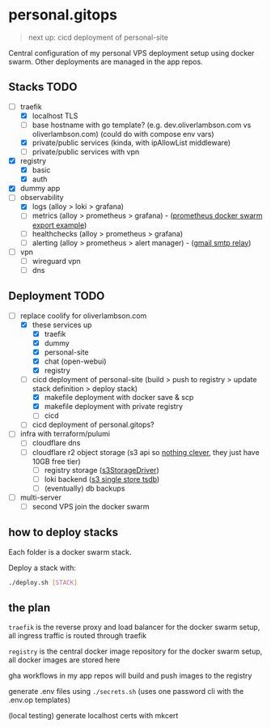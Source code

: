 # personal.gitops

> next up: cicd deployment of personal-site

Central configuration of my personal VPS deployment setup using docker swarm.
Other deployments are managed in the app repos.

## Stacks TODO

- [ ] traefik
  - [x] localhost TLS
  - [ ] base hostname with go template? (e.g. dev.oliverlambson.com vs oliverlambson.com) (could do with compose env vars)
  - [x] private/public services (kinda, with ipAllowList middleware)
  - [ ] private/public services with vpn
- [x] registry
  - [x] basic
  - [x] auth
- [x] dummy app
- [ ] observability
  - [x] logs (alloy > loki > grafana)
  - [ ] metrics (alloy > prometheus > grafana) - ([prometheus docker swarm export example](https://grafana.com/docs/alloy/latest/reference/components/discovery/discovery.dockerswarm/#example))
  - [ ] healthchecks (alloy > prometheus > grafana)
  - [ ] alerting (alloy > prometheus > alert manager) - ([gmail smtp relay](https://apps.google.com/supportwidget/articlehome?hl=en&article_url=https%3A%2F%2Fsupport.google.com%2Fa%2Fanswer%2F176600%3Fhl%3Den&assistant_id=generic-unu&product_context=176600&product_name=UnuFlow&trigger_context=a))
- [ ] vpn
  - [ ] wireguard vpn
  - [ ] dns

## Deployment TODO

- [ ] replace coolify for oliverlambson.com
  - [x] these services up
    - [x] traefik
    - [x] dummy
    - [x] personal-site
    - [x] chat (open-webui)
    - [x] registry
  - [ ] cicd deployment of personal-site (build > push to registry > update stack definition > deploy stack)
    - [x] makefile deployment with docker save & scp
    - [x] makefile deployment with private registry
    - [ ] cicd
  - [ ] cicd deployment of personal.gitops?
- [ ] infra with terraform/pulumi
  - [ ] cloudflare dns
  - [ ] cloudflare r2 object storage (s3 api so [nothing clever](https://grafana.com/docs/loki/latest/configure/storage/#on-premise-deployment-minio-single-store), they just have 10GB free tier)
    - [ ] registry storage ([s3StorageDriver](https://distribution.github.io/distribution/storage-drivers/s3/))
    - [ ] loki backend ([s3 single store tsdb](https://grafana.com/docs/loki/latest/configure/storage/#aws-deployment-s3-single-store))
    - [ ] (eventually) db backups
- [ ] multi-server
  - [ ] second VPS join the docker swarm

## how to deploy stacks

Each folder is a docker swarm stack.

Deploy a stack with:

```sh
./deploy.sh [STACK]
```

## the plan

`traefik` is the reverse proxy and load balancer for the docker swarm setup, all ingress traffic is routed through traefik

`registry` is the central docker image repository for the docker swarm setup, all docker images are stored here

gha workflows in my app repos will build and push images to the registry

generate .env files using `./secrets.sh` (uses one password cli with the .env.op templates)

(local testing) generate localhost certs with mkcert
